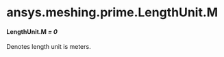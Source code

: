 # ansys.meshing.prime.LengthUnit.M

#### LengthUnit.M *= 0*

Denotes length unit is meters.

<!-- !! processed by numpydoc !! -->
